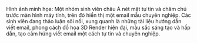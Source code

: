 Hình ảnh minh họa: Một nhóm sinh viên châu Á nét mặt tự tin và chăm chú trước màn hình máy tính, trên đó hiển thị một email mẫu chuyên nghiệp. Các sinh viên đang thảo luận sôi nổi, xung quanh là những tài liệu hướng dẫn viết email, phong cách đồ họa 3D Render hiện đại, màu sắc sáng tạo và hấp dẫn, tạo cảm hứng viết email một cách tự tin và chuyên nghiệp.